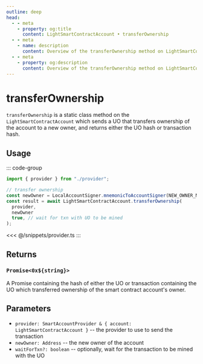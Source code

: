 ```yaml
---
outline: deep
head:
  - - meta
    - property: og:title
      content: LightSmartContractAccount • transferOwnership
  - - meta
    - name: description
      content: Overview of the transferOwnership method on LightSmartContractAccount
  - - meta
    - property: og:description
      content: Overview of the transferOwnership method on LightSmartContractAccount
---
```


# transferOwnership

`transferOwnership` is a static class method on the `LightSmartContractAccount` which sends a UO that transfers ownership of the account to a new owner, and returns either the UO hash or transaction hash.

## Usage

::: code-group

```ts [example.ts]
import { provider } from "./provider";

// transfer ownership
const newOwner = LocalAccountSigner.mnemonicToAccountSigner(NEW_OWNER_MNEMONIC);
const result = await LightSmartContractAccount.transferOwnership(
  provider,
  newOwner
  true, // wait for txn with UO to be mined
);
```

<<< @/snippets/provider.ts
:::

## Returns

### `Promise<0x${string}>`

A Promise containing the hash of either the UO or transaction containing the UO which transferred ownership of the smart contract account's owner.

## Parameters

- `provider: SmartAccountProvider & { account: LightSmartContractAccount }` -- the provider to use to send the transaction
- `newOwner: Address` -- the new owner of the account
- `waitForTxn?: boolean` -- optionally, wait for the transaction to be mined with the UO
